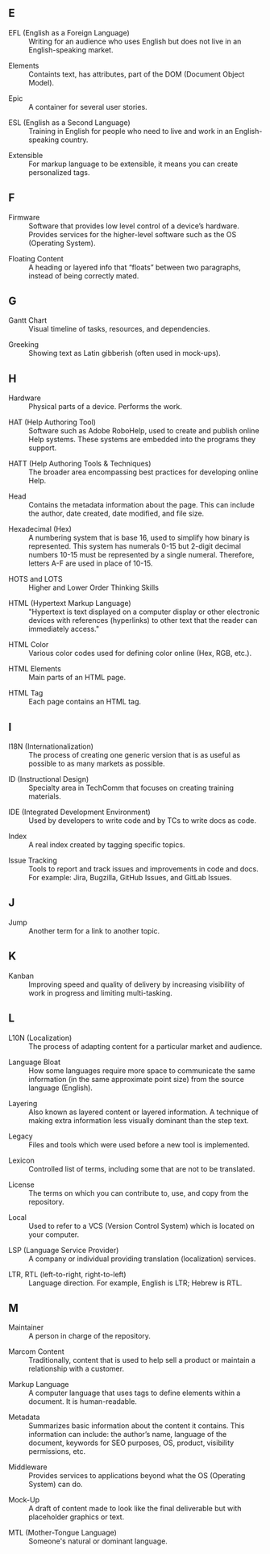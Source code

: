 ## E
<dl>
   <dt>	EFL (English as a Foreign Language)	</dt>
   <dd>	Writing for an audience who uses English but does not live in an English-speaking market.	</dd>
</dl>
<dl>
   <dt>	Elements	</dt>
   <dd>	Containts text, has attributes, part of the DOM (Document Object Model).	</dd>
</dl>
<dl>
   <dt>	Epic	</dt>
   <dd>	A container for several user stories.	</dd>
</dl>
<dl> 
   <dt>	ESL (English as a Second Language)	</dt>
   <dd>	Training in English for people who need to live and work in an English-speaking country.	</dd>
</dl>
<dl>
   <dt>	Extensible	</dt>
   <dd>	For markup language to be extensible, it means you can create personalized tags.	</dd>
</dl>

## F

<dl>
    <dt>	Firmware	</dt>
   <dd>	Software that provides low level control of a device’s hardware. Provides services for the higher-level software such as the OS (Operating System).	</dd>
</dl>
<dl>  
   <dt>	Floating Content 	</dt>
   <dd>	A heading or layered info that “floats” between two paragraphs, instead of being correctly mated.	</dd>
</dl> 

## G

<dl>
   <dt>	Gantt Chart	</dt>
   <dd>	Visual timeline of tasks, resources, and dependencies.	</dd>
</dl>
<dl>
   <dt>	Greeking	</dt>
   <dd>	Showing text as Latin gibberish (often used in mock-ups).	</dd>
</dl>

## H

<dl>
   <dt>	Hardware	</dt>
   <dd>	Physical parts of a device. Performs the work.	</dd>
</dl>
<dl>
   <dt>	HAT (Help Authoring Tool)	</dt>
   <dd>	Software such as Adobe RoboHelp, used to create and publish online Help systems. These systems are embedded into the programs they support.	</dd>
</dl>
<dl>  
   <dt>	HATT (Help Authoring Tools & Techniques)	</dt>
   <dd>	The broader area encompassing best practices for developing online Help.	</dd>
</dl>
<dl>
   <dt>	Head	</dt>
   <dd>	Contains the metadata information about the page. This can include the author, date created, date modified, and file size.	</dd>
</dl>
<dl>
   <dt>	Hexadecimal (Hex)	</dt>
   <dd>	A numbering system that is base 16, used to simplify how binary is represented. This system has numerals 0-15 but 2-digit decimal numbers 10-15 must be represented by a single numeral. Therefore, letters A-F are used in place of 10-15. 	</dd>
</dl>
<dl>
   <dt>	HOTS and LOTS	</dt>
   <dd>	Higher and Lower Order Thinking Skills	</dd>
</dl>
<dl>
   <dt>	HTML (Hypertext Markup Language)	</dt>
   <dd>	"Hypertext is text displayed on a computer display or other electronic devices with references (hyperlinks) to other text that the reader can immediately access."</dd>
</dl>
<dl>
   <dt>	HTML Color 	</dt>
   <dd>	Various color codes used for defining color online (Hex, RGB, etc.).	</dd>
</dl>
<dl>
   <dt>	HTML Elements	</dt>
   <dd>	Main parts of an HTML page.	</dd>
</dl>
<dl>
   <dt>	HTML Tag	</dt>
   <dd>	Each page contains an HTML tag.	</dd>
</dl>

## I

<dl>
   <dt>	I18N (Internationalization)	</dt>
   <dd>	The process of creating one generic version that is as useful as possible to as many markets as possible.	</dd>
</dl>
<dl>  
   <dt>	ID (Instructional Design)	</dt>
   <dd>	Specialty area in TechComm that focuses on creating training materials.	</dd>
</dl>
<dl>
   <dt>	IDE (Integrated Development Environment)	</dt>
   <dd>	Used by developers to write code and by TCs to write docs as code.	</dd>
</dl>
<dl>
   <dt>	Index	</dt>
   <dd>	A real index created by tagging specific topics. 	</dd>
</dl>
<dl>
   <dt>	Issue Tracking	</dt>
   <dd>	Tools to report and track issues and improvements in code and docs. For example: Jira, Bugzilla, GitHub Issues, and GitLab Issues.	</dd>
</dl>

## J

<dl>
   <dt>	Jump	</dt>
   <dd>	Another term for a link to another topic.	</dd>
</dl>
<dl>
  
## K
  
<dl>  
   <dt>	Kanban	</dt>
   <dd>	Improving speed and quality of delivery by increasing visibility of work in progress and limiting multi-tasking.	</dd>
</dl>
  
## L
  
<dl>
   <dt>	L10N (Localization)	</dt>
   <dd>	The process of adapting content for a particular market and audience.	</dd>
</dl>
<dl>  
   <dt>	Language Bloat	</dt>
   <dd>	How some languages require more space to communicate the same information (in the same approximate point size) from the source language (English).	</dd>
</dl>
<dl>
   <dt>	Layering 	</dt>
   <dd>	Also known as layered content or layered information. A technique of making extra information less visually dominant than the step text.	</dd>
</dl>
<dl>
   <dt>	Legacy	</dt>
   <dd>	Files and tools which were used before a new tool is implemented.	</dd>
</dl>
<dl>
   <dt>	Lexicon	</dt>
   <dd>	Controlled list of terms, including some that are not to be translated.	</dd>
</dl>
<dl>
   <dt>	License	</dt>
   <dd>	The terms on which you can contribute to, use, and copy from the repository. 	</dd>
</dl>
<dl>
   <dt>	Local	</dt>
   <dd>	Used to refer to a VCS (Version Control System) which is located on your computer.	</dd>
</dl>
<dl>
   <dt>	LSP (Language Service Provider)	</dt>
   <dd>	A company or individual providing translation (localization) services.	</dd>
</dl>
<dl>
   <dt>	LTR, RTL (left-to-right, right-to-left)	</dt>
   <dd>	Language direction. For example, English is LTR; Hebrew is RTL.	</dd>
</dl>
  
  ## M
  
<dl>
   <dt>	Maintainer	</dt>
   <dd>	A person in charge of the repository. 	</dd>
</dl>
<dl>
   <dt>	Marcom Content	</dt>
   <dd>	Traditionally, content that is used to help sell a product or maintain a relationship with a customer.	</dd>
</dl>
<dl>
   <dt>	Markup Language	</dt>
   <dd>	A computer language that uses tags to define elements within a document. It is human-readable.	</dd>
</dl>
<dl>
   <dt>	Metadata	</dt>
   <dd>	Summarizes basic information about the content it contains. This information can include: the author’s name, language of the document, keywords for SEO purposes, OS, product, visibility permissions, etc.	</dd>
</dl>
<dl>
   <dt>	Middleware	</dt>
   <dd>	Provides services to applications beyond what the OS (Operating System) can do.	</dd>
</dl>
<dl>
   <dt>	Mock-Up	</dt>
   <dd>	A draft of content made to look like the final deliverable but with placeholder graphics or text.	</dd>
</dl>
<dl>
   <dt>	MTL (Mother-Tongue Language)	</dt>
   <dd>	Someone's natural or dominant language.	</dd>
 </dl>
